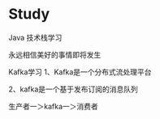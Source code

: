 # Study
Java 技术栈学习


永远相信美好的事情即将发生



Kafka学习
1、Kafka是一个分布式流处理平台
     
  2、kafka是一个基于发布订阅的消息队列
  
  生产者一＞kafka一＞消费者
  
